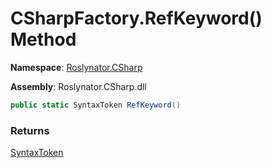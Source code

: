 # CSharpFactory\.RefKeyword\(\) Method

**Namespace**: [Roslynator.CSharp](../../README.md)

**Assembly**: Roslynator\.CSharp\.dll

```csharp
public static SyntaxToken RefKeyword()
```

### Returns

[SyntaxToken](https://docs.microsoft.com/en-us/dotnet/api/microsoft.codeanalysis.syntaxtoken)

